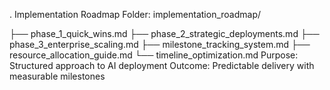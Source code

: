 . Implementation Roadmap
Folder: implementation_roadmap/

├── phase_1_quick_wins.md
├── phase_2_strategic_deployments.md
├── phase_3_enterprise_scaling.md
├── milestone_tracking_system.md
├── resource_allocation_guide.md
└── timeline_optimization.md
Purpose: Structured approach to AI deployment 
Outcome: Predictable delivery with measurable milestones

